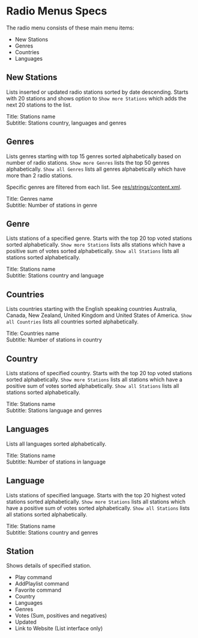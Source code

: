 # Radio Menus Specs

The radio menu consists of these main menu items:

 - New Stations
 - Genres
 - Countries
 - Languages

## New Stations

Lists inserted or updated radio stations sorted by date descending. Starts with 20 stations and shows option to `Show more Stations` which adds the next 20 stations to the list.

Title: Stations name  
Subtitle: Stations country, languages and genres

## Genres

Lists genres starting with top 15 genres sorted alphabetically based on number of radio stations. `Show more Genres` lists the top 50 genres alphabetically. `Show all Genres` lists all genres alphabetically which have more than 2 radio stations.

Specific genres are filtered from each list. See [res/strings/content.xml](../app/src/main/res/strings/content.xml).

Title: Genres name  
Subtitle: Number of stations in genre

## Genre

Lists stations of a specified genre. Starts with the top 20 top voted stations sorted alphabetically. `Show more Stations` lists alls stations which have a positive sum of votes sorted alphabetically. `Show all Stations` lists all stations sorted alphabetically.

Title: Stations name  
Subtitle: Stations country and language

## Countries

Lists countries starting with the English speaking countries Australia, Canada, New Zealand, United Kingdom and United States of America. `Show all Countries` lists all countries sorted alphabetically.

Title: Countries name  
Subtitle: Number of stations in country

## Country

Lists stations of specified country. Starts with the top 20 top voted stations sorted alphabetically. `Show more Stations` lists all stations which have a positive sum of votes sorted alphabetically. `Show all Stations` lists all stations sorted alphabetically.

Title: Stations name  
Subtitle: Stations language and genres

## Languages

Lists all languages sorted alphabetically.

Title: Stations name  
Subtitle: Number of stations in language

## Language

Lists stations of specified language. Starts with the top 20 highest voted stations sorted alphabetically. `Show more Stations` lists all stations which have a positive sum of votes sorted alphabetically. `Show all Stations` lists all stations sorted alphabetically.

Title: Stations name  
Subtitle: Stations country and genres

## Station

Shows details of specified station.

 - Play command
 - AddPlaylist command
 - Favorite command
 - Country
 - Languages
 - Genres
 - Votes (Sum, positives and negatives)
 - Updated
 - Link to Website (List interface only)
 
